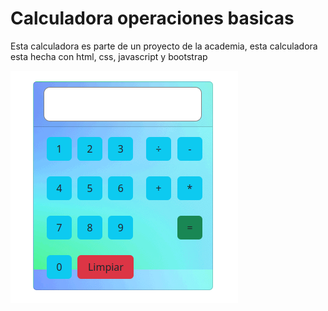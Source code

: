 # Calculadora operaciones basicas

Esta calculadora es parte de un proyecto de la academia, esta calculadora esta hecha con html, css, javascript y bootstrap

![alt text](calculadora.png)